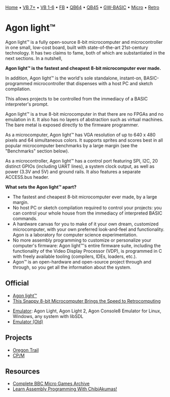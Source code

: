 [Home](https://gotbasic.com) • [VB 7+](vb.md) • [VB 1-6](vb6.md) • [FB](freebasic.md) • [QB64](qb64.md) • [QB45](qb.md) • [GW-BASIC](gw-basic.md) • [Micro](micro.md) • [Retro](retro.md)

# Agon light™

Agon light™ is a fully open-source 8-bit microcomputer and microcontroller in one small, low-cost board, built with state-of-the-art 21st-century technology. It has two claims to fame, both of which are substantiated in the next sections. In a nutshell,

**Agon light™ is the fastest and cheapest 8-bit microcomputer ever made.**

In addition, Agon light™ is the world's sole standalone, instant-on, BASIC-programmed microcontroller that dispenses with a host PC and sketch compilation.

This allows projects to be controlled from the immediacy of a BASIC interpreter's prompt.

Agon light™ is a true 8-bit microcomputer in that there are no FPGAs and no emulation in it. It also has no layers of abstraction such as virtual machines. The bare metal is exposed directly to the firmware programmer.

As a microcomputer, Agon light™ has VGA resolution of up to 640 x 480 pixels and 64 simultaneous colors. It supports sprites and scores best in all popular microcomputer benchmarks by a large margin (see the "Benchmarks" section below).

As a microcontroller, Agon light™ has a control port featuring SPI, I2C, 20 distinct GPIOs (including UART lines), a system clock output, as well as power (3.3V and 5V) and ground rails. It also features a separate ACCESS.bus header.

**What sets the Agon light™ apart?**

* The fastest and cheapest 8-bit microcomputer ever made, by a large margin.
* No host PC or sketch compilation required to control your projects: you can control your whole house from the immediacy of interpreted BASIC commands.
* A hardware canvas for you to make of it your own dream, customized microcomputer, with your own preferred look-and-feel and functionality. Agon is a laboratory for computer science experimentation.
* No more assembly programming to customize or personalize your computer's firmware: Agon light™'s entire firmware suite, including the functionality of the Video Display Processor (VDP), is programmed in C with freely available tooling (compilers, IDEs, loaders, etc.).
* Agon™ is an open-hardware and open-source project through and through, so you get all the information about the system.

## Official

* [Agon light™](https://www.thebyteattic.com/p/agon.html)
* [This Snappy 8-bit Microcomputer Brings the Speed to Retrocomputing](https://hackaday.com/2022/10/21/this-snappy-8-bit-microcomputer-brings-the-speed-to-retrocomputing)
- [Emulator](https://github.com/tomm/fab-agon-emulator): Agon Light, Agon Light 2, Agon Console8 Emulator for Linux, Windows, any system with libSDL
- [Emulator (Old)](https://github.com/astralaster/agon-light-emulator)

## Projects

* [Oregon Trail](https://github.com/LuzrBum/Agon-OregonTrail)
* [CP/M](https://bitbucket.org/cocoacrumbs/agon-vpd-cpm/src/master/)

## Resources

* [Complete BBC Micro Games Archive](http://bbcmicro.co.uk/)
* [Learn Assembly Programming With ChibiAkumas!](https://www.chibiakumas.com/ez80/?fbclid=IwAR1kUZ2JLkmRJMGTcbyEQ1a49O-Ztrx_bkhzAPf6Ti6X3fDYuOsFUfET4nA)

